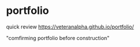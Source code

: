 # portfolio

quick review https://veteranalpha.github.io/portfolio/

"comfirming portfolio before construction"